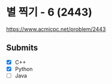 
# 별 찍기 - 6 (2443)

https://www.acmicpc.net/problem/2443

## Submits

- [x] C++
- [x] Python
- [ ] Java
